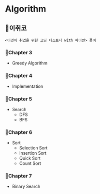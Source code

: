 # Algorithm

## 🚀이취코
    <이것이 취업을 위한 코딩 테스트다 with 파이썬> 풀이

### 🏁Chapter 3
- Greedy Algorithm

### 🏁Chapter 4
- Implementation

### 🏁Chapter 5
- Search
    - DFS
    - BFS

### 🏁Chapter 6
- Sort
    - Selection Sort
    - Insertion Sort
    - Quick Sort
    - Count Sort

### 🏁Chapter 7
- Binary Search
